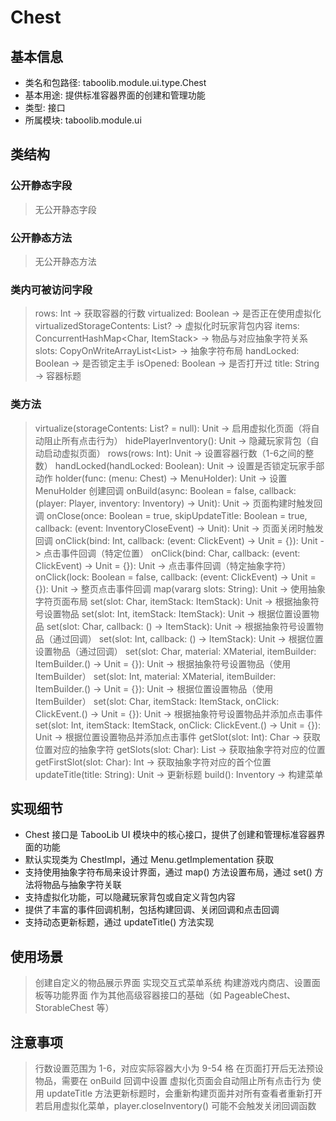 # Chest
## 基本信息
- 类名和包路径: taboolib.module.ui.type.Chest
- 基本用途: 提供标准容器界面的创建和管理功能
- 类型: 接口
- 所属模块: taboolib.module.ui

## 类结构
### 公开静态字段
> 无公开静态字段

### 公开静态方法
> 无公开静态方法

### 类内可被访问字段
> rows: Int -> 获取容器的行数
> virtualized: Boolean -> 是否正在使用虚拟化
> virtualizedStorageContents: List<ItemStack>? -> 虚拟化时玩家背包内容
> items: ConcurrentHashMap<Char, ItemStack> -> 物品与对应抽象字符关系
> slots: CopyOnWriteArrayList<List<Char>> -> 抽象字符布局
> handLocked: Boolean -> 是否锁定主手
> isOpened: Boolean -> 是否打开过
> title: String -> 容器标题

### 类方法
> virtualize(storageContents: List<ItemStack>? = null): Unit -> 启用虚拟化页面（将自动阻止所有点击行为）
> hidePlayerInventory(): Unit -> 隐藏玩家背包（自动启动虚拟页面）
> rows(rows: Int): Unit -> 设置容器行数（1-6之间的整数）
> handLocked(handLocked: Boolean): Unit -> 设置是否锁定玩家手部动作
> holder(func: (menu: Chest) -> MenuHolder): Unit -> 设置 MenuHolder 创建回调
> onBuild(async: Boolean = false, callback: (player: Player, inventory: Inventory) -> Unit): Unit -> 页面构建时触发回调
> onClose(once: Boolean = true, skipUpdateTitle: Boolean = true, callback: (event: InventoryCloseEvent) -> Unit): Unit -> 页面关闭时触发回调
> onClick(bind: Int, callback: (event: ClickEvent) -> Unit = {}): Unit -> 点击事件回调（特定位置）
> onClick(bind: Char, callback: (event: ClickEvent) -> Unit = {}): Unit -> 点击事件回调（特定抽象字符）
> onClick(lock: Boolean = false, callback: (event: ClickEvent) -> Unit = {}): Unit -> 整页点击事件回调
> map(vararg slots: String): Unit -> 使用抽象字符页面布局
> set(slot: Char, itemStack: ItemStack): Unit -> 根据抽象符号设置物品
> set(slot: Int, itemStack: ItemStack): Unit -> 根据位置设置物品
> set(slot: Char, callback: () -> ItemStack): Unit -> 根据抽象符号设置物品（通过回调）
> set(slot: Int, callback: () -> ItemStack): Unit -> 根据位置设置物品（通过回调）
> set(slot: Char, material: XMaterial, itemBuilder: ItemBuilder.() -> Unit = {}): Unit -> 根据抽象符号设置物品（使用 ItemBuilder）
> set(slot: Int, material: XMaterial, itemBuilder: ItemBuilder.() -> Unit = {}): Unit -> 根据位置设置物品（使用 ItemBuilder）
> set(slot: Char, itemStack: ItemStack, onClick: ClickEvent.() -> Unit = {}): Unit -> 根据抽象符号设置物品并添加点击事件
> set(slot: Int, itemStack: ItemStack, onClick: ClickEvent.() -> Unit = {}): Unit -> 根据位置设置物品并添加点击事件
> getSlot(slot: Int): Char -> 获取位置对应的抽象字符
> getSlots(slot: Char): List<Int> -> 获取抽象字符对应的位置
> getFirstSlot(slot: Char): Int -> 获取抽象字符对应的首个位置
> updateTitle(title: String): Unit -> 更新标题
> build(): Inventory -> 构建菜单

## 实现细节
- Chest 接口是 TabooLib UI 模块中的核心接口，提供了创建和管理标准容器界面的功能
- 默认实现类为 ChestImpl，通过 Menu.getImplementation 获取
- 支持使用抽象字符布局来设计界面，通过 map() 方法设置布局，通过 set() 方法将物品与抽象字符关联
- 支持虚拟化功能，可以隐藏玩家背包或自定义背包内容
- 提供了丰富的事件回调机制，包括构建回调、关闭回调和点击回调
- 支持动态更新标题，通过 updateTitle() 方法实现

## 使用场景
> 创建自定义的物品展示界面
> 实现交互式菜单系统
> 构建游戏内商店、设置面板等功能界面
> 作为其他高级容器接口的基础（如 PageableChest、StorableChest 等）

## 注意事项
> 行数设置范围为 1-6，对应实际容器大小为 9-54 格
> 在页面打开后无法预设物品，需要在 onBuild 回调中设置
> 虚拟化页面会自动阻止所有点击行为
> 使用 updateTitle 方法更新标题时，会重新构建页面并对所有查看者重新打开
> 若启用虚拟化菜单，player.closeInventory() 可能不会触发关闭回调函数